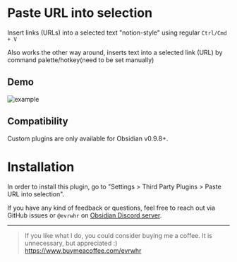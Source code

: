 # Paste URL into selection

Insert links (URLs) into a selected text "notion-style" using regular `Ctrl/Cmd + V`

Also works the other way around, inserts text into a selected link (URL) by command palette/hotkey(need to be set manually)

## Demo

![example](https://user-images.githubusercontent.com/4748206/98997874-ed55fb80-253d-11eb-9121-709a316a4d1e.gif)

## Compatibility

Custom plugins are only available for Obsidian v0.9.8+.

# Installation

In order to install this plugin, go to "Settings > Third Party Plugins > Paste URL into selection".

If you have any kind of feedback or questions, feel free to reach out via GitHub issues or `@evrwhr` on [Obsidian Discord server](https://discord.com/invite/veuWUTm).

---

> If you like what I do, you could consider buying me a coffee. It is unnecessary, but appreciated :) https://www.buymeacoffee.com/evrwhr
